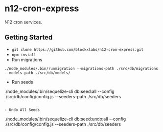 # n12-cron-express
N12 cron services. 


## Getting Started

- `git clone https://github.com/blockxlabs/n12-cron-express.git`
- `npm install`
- Run migrations
```
./node_modules/.bin/runmigration --migrations-path ./src/db/migrations --models-path ./src/db/models/
```
- Run seeds

./node_modules/.bin/sequelize-cli db:seed:all --config ./src/db/config/config.js --seeders-path ./src/db/seeders
```

- Undo All Seeds

```
./node_modules/.bin/sequelize-cli db:seed:undo:all --config ./src/db/config/config.js --seeders-path ./src/db/seeders
```

